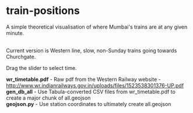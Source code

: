 # train-positions

A simple theoretical visualisation of where Mumbai's trains are at any given minute. <br> <br>

Current version is Western line, slow, non-Sunday trains going towards Churchgate.

Drag the slider to select time.

**wr_timetable.pdf** - Raw pdf from the Western Railway website - http://www.wr.indianrailways.gov.in/uploads/files/1523538301376-UP.pdf <br>
**gen_db_all** - Use Tabula-converted CSV files from wr_timetable.pdf to create a major chunk of all.geojson <br>
**geojson.py** - Use station coordinates to ultimately create all.geojson

